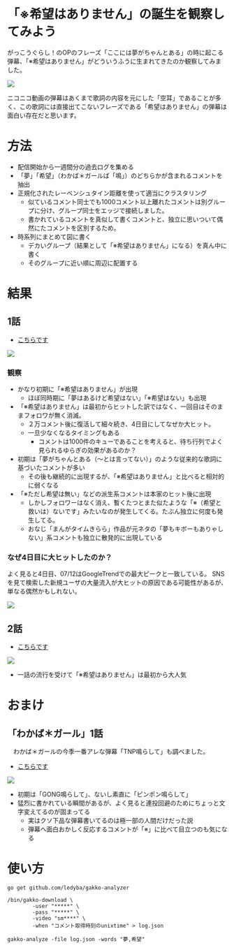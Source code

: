 # 「※希望はありません」の誕生を観察してみよう

がっこうぐらし！のOPのフレーズ「ここには夢がちゃんとある」の時に起こる弾幕、「※希望はありません」がどういうふうに生まれてきたのか観察してみました。

[![](https://raw.githubusercontent.com/ledyba/gakko-analyzer/master/screenshot.png)](http://www.nicovideo.jp/watch/1436342441)

ニコニコ動画の弾幕はあくまで歌詞の内容を元にした「空耳」であることが多く、この歌詞には直接出てこないフレーズである「希望はありません」の弾幕は面白い存在だと思います。

# 方法

 - 配信開始から一週間分の過去ログを集める
 - 「夢」「希望」（わかば＊ガールば「鳴」）のどちらかが含まれるコメントを抽出
 - 正規化されたレーベンシュタイン距離を使って適当にクラスタリング
   - 似ているコメント同士でも1000コメント以上離れたコメントは別グループに分け、グループ同士をエッジで接続しました。
   - 書かれているコメントを真似して書くコメントと、独立に思いついて偶然にたコメントを区別するため。
 - 時系列にまとめて図に書く
   - デカいグループ（結果として「※希望はありません」になる）を真ん中に書く
   - そのグループに近い順に周辺に配置する

# 結果
## 1話

 - [こちらです](https://cdn.rawgit.com/ledyba/gakko-analyzer/master/gakko_gurashi!_1.svg)

 [![](https://cdn.rawgit.com/ledyba/gakko-analyzer/master/gakko_gurashi!_1.png)](https://raw.githubusercontent.com/ledyba/gakko-analyzer/master/gakko_gurashi!_1.svg)

### 観察

 - かなり初期に「※希望はありません」が出現
   - ほぼ同時期に「夢はあるけど希望はない」「※希望はない」も出現
 - 「※希望はありません」は最初からヒットした訳ではなく、一回目はそのままフォロワが無く消滅。
   - ２万コメント後に復活して細々続き、4日目にしてなぜか大ヒット。
   - 一旦少なくなるタイミングもある
     - コメントは1000件のキューであることを考えると、待ち行列でよく見られるゆらぎの効果があるのか？
 - 初期は「夢がちゃんとある（〜とは言ってない）」のような従来的な歌詞に基づいたコメントが多い
   - その後も継続的に出現するが、「※希望はありません」と比べると相対的に弱くなる
 - 「※ただし希望は無い」などの派生系コメントは本家のヒット後に出現
   - しかしフォロワーはなく消え、暫くたつとまた似たような「※（希望と救いは）ないです」みたいなのが発生してくる。たぶん独立に何度も発生してる。
   - おなじ「まんがタイムきらら」作品が元ネタの「夢もキボーもありゃしない」系コメントも独立に散発的に出現している

### なぜ4日目に大ヒットしたのか？

よく見ると4日目、07/12はGoogleTrendでの最大ピークと一致している。
SNSを見て検索した新規ユーザの大量流入が大ヒットの原因である可能性があるが、単なる偶然かもしれない。

[![](https://raw.githubusercontent.com/ledyba/gakko-analyzer/master/trend.png)](https://www.google.co.jp/trends/explore#q=%E3%81%8C%E3%81%A3%E3%81%93%E3%81%86%E3%81%90%E3%82%89%E3%81%97&date=today%203-m&cmpt=q&tz=Etc%2FGMT-9)

## 2話

 - [こちらです](https://cdn.rawgit.com/ledyba/gakko-analyzer/master/gakko_gurashi!_2.svg)

 [![](https://cdn.rawgit.com/ledyba/gakko-analyzer/master/gakko_gurashi!_2.png)](https://raw.githubusercontent.com/ledyba/gakko-analyzer/master/gakko_gurashi!_2.svg)

- 一話の流行を受けて「※希望はありません」は最初から大人気

# おまけ
## 「わかば＊ガール」1話

　わかば＊ガールの今季一番アレな弾幕「TNP鳴らして」も調べました。

 - [こちらです](https://cdn.rawgit.com/ledyba/gakko-analyzer/master/wakaba_girl_1.svg)

 [![](https://cdn.rawgit.com/ledyba/gakko-analyzer/master/wakaba_girl_1.png)](https://raw.githubusercontent.com/ledyba/gakko-analyzer/master/wakaba_girl_1.svg)

 - 初期は「GONG鳴らして」、ないし素直に「ピンポン鳴らして」
 - 猛烈に書かれている瞬間があるが、よく見ると連投回避のためにちょっと文字変えてるのが固まってる
   - 実はクソ下品な弾幕書いてるのは極一部の人間だけだった説
   - 弾幕へ面白おかしく反応するコメントが「※」に比べて目立つのも気になる

# 使い方
```
go get github.com/ledyba/gakko-analyzer

/bin/gakko-download \
		-user "*****" \
		-pass "*****" \
		-video "sm****" \
		-when "コメント取得時刻のunixtime" > log.json

gakko-analyze -file log.json -words "夢,希望"
```
